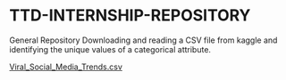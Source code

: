 # TTD-INTERNSHIP-REPOSITORY
General Repository
Downloading and reading a CSV file from kaggle and identifying the unique values of a categorical attribute.

[Viral_Social_Media_Trends.csv](https://github.com/user-attachments/files/20100078/Viral_Social_Media_Trends.csv)
